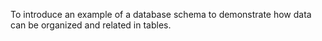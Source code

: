 To introduce an example of a database schema to demonstrate how data can be organized and related in tables.
